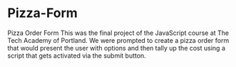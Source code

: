 # Pizza-Form
Pizza Order Form
This was the final project of the JavaScript course at The Tech Academy of Portland.  We were prompted to create a pizza order
form that would present the user with options and then tally up the cost using a script that gets activated via the submit 
button.  
